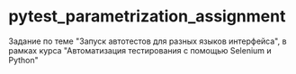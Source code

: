 # pytest_parametrization_assignment
Задание по теме "Запуск автотестов для разных языков интерфейса", в рамках курса "Автоматизация тестирования с помощью Selenium и Python"
